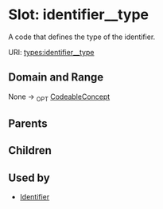 
# Slot: identifier__type


A code that defines the type of the identifier.

URI: [types:identifier__type](https://example.org/ccdh/datatypes/identifier__type)


## Domain and Range

None ->  <sub>OPT</sub> [CodeableConcept](../classes/CodeableConcept.md)

## Parents


## Children


## Used by

 * [Identifier](../classes/Identifier.md)

